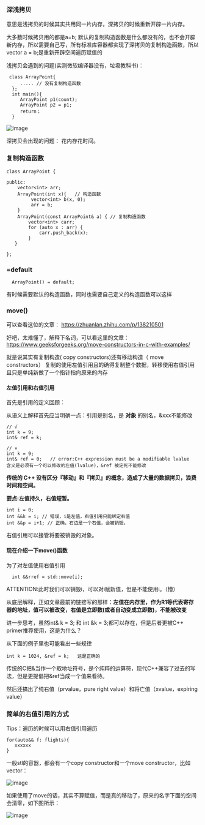 ### 深浅拷贝

意思是浅拷贝的时候其实共用同一片内存，深拷贝的时候重新开辟一片内存。

大多数时候拷贝用的都是a=b;  默认的复制构造函数是什么都没有的，也不会开辟新内存，所以需要自己写，所有标准库容器都实现了深拷贝的复制构造函数，所以vector<int> a = b;是重新开辟空间遍历赋值的
  
浅拷贝会遇到的问题(实测微软编译器没有，垃圾教科书)：

```
 class ArrayPoint{
     ..... // 没有复制构造函数
  }; 
  int main(){
     ArrayPoint p1(count);
     ArrayPoint p2 = p1;
     return；
  }
```
![image](https://user-images.githubusercontent.com/47411365/127833140-3fdf074e-beef-41b4-a57d-55435dae02ce.png)

深拷贝会出现的问题：
花内存花时间。

### 复制构造函数
```
class ArrayPoint {
    
public:
    vector<int> arr;
    ArrayPoint(int x){   // 构造函数
         vector<int> b(x, 0);
         arr = b;
    }
    ArrayPoint(const ArrayPoint& a) { // 复制构造函数
        vector<int> carr;
        for (auto x : arr) {
            carr.push_back(x);
        }
   }

};
```
### =default
```
  ArrayPoint() = default;
```
有时候需要默认的构造函数，同时也需要自己定义的构造函数可以这样
  
### move()
可以查看这位的文章： https://zhuanlan.zhihu.com/p/138210501
  
好吧，太难懂了，解释下名词，可以看这里的文章：https://www.geeksforgeeks.org/move-constructors-in-c-with-examples/
  
就是说其实有复制构造( copy constructors)还有移动构造（ move constructors）  复制的使用左值引用且的确得复制整个数据，转移使用右值引用且只是单纯新做了一个指针指向原来的内存

#### 左值引用和右值引用
首先是引用的定义回顾：
  
从语义上解释首先应当明确一点：引用是别名，是 __对象__ 的别名，&xxx不能修改
```
// √
int k = 9;
int& ref = k;

// ×
int k = 9;
int& ref = 0;   // error:C++ expression must be a modifiable lvalue  含义是必须有一个可以修改的左值(lvalue)，&ref 被定死不能修改
```
__传统的 C++ 没有区分『移动』和『拷贝』的概念，造成了大量的数据拷贝，浪费时间和空间。__

__要点:左值持久，右值短暂。__
  
  ```
  int i = 0;
  int &&k = i; // 错误，i是左值，右值引用只能绑定右值
  int &&p = i+1; // 正确，右边是一个右值，会被销毁。
  ```
  
右值引用可以接管将要被销毁的对象。

#### 现在介绍一下move()函数
  为了对左值使用右值引用
```
  int &&rref = std::move(i);
```
ATTENTION:此时我们可以销毁i，可以对i赋新值，但是不能使用i。（懵）


从底层解释，正如文章最前的链接写的那样：__左值在内存里，作为R1等代表寄存器的地址，值可以被改变，右值是立即数(或者自动变成立即数)，不能被改变__

进一步思考，虽然int& k = 3; 和 int &k = 3;都可以存在，但是后者更被C++ primer推荐使用，这是为什么？

从下面的例子里也可能看出一些规律
```
int k = 1024, &ref = k;   这是正确的
```

传统的C把&当作一个取地址符号，是个纯粹的运算符，现代C++兼容了过去的写法，但是更提倡把&ref当成一个值来看待。

然后还搞出了纯右值（prvalue，pure right value）和将亡值（xvalue，expiring value）
  
### 简单的右值引用的方式
Tips：遍历的时候可以用右值引用遍历
```
for(auto&& f: flights){
   xxxxxx
}
```

一般stl的容器，都会有一个copy constructor和一个move constructor，比如vector： 
  
![image](https://user-images.githubusercontent.com/47411365/130948974-0528aed2-962f-4687-8224-272205865f37.png)

如果使用了move的话，其实不算赋值，而是真的移动了，原来的名字下面的空间会清零，如下图所示：

 ![image](https://user-images.githubusercontent.com/47411365/130949124-ecf96262-423d-4d61-9e11-5e4696bce140.png)



